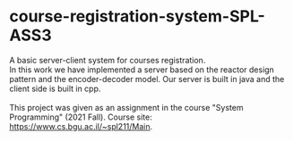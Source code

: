 # course-registration-system-SPL-ASS3
A basic server-client system for courses registration.<br />
In this work we have implemented a server based on the reactor design pattern and the encoder-decoder model. Our server is built in java and the client side is built in cpp.<br />
<br />
This project was given as an assignment in the course "System Programming" (2021 Fall). Course site: https://www.cs.bgu.ac.il/~spl211/Main.
